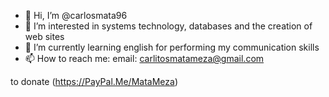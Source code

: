 - 👋 Hi, I’m @carlosmata96
- 👀 I’m interested in systems technology, databases and the creation of web sites
- 🌱 I’m currently learning english for performing my communication skills
- 📫 How to reach me:
email: carlitosmatameza@gmail.com

to donate (https://PayPal.Me/MataMeza)
<!---
carlosmata96/carlosmata96 is a ✨ special ✨ repository because its `README.md` (this file) appears on your GitHub profile.
You can click the Preview link to take a look at your changes.
--->
